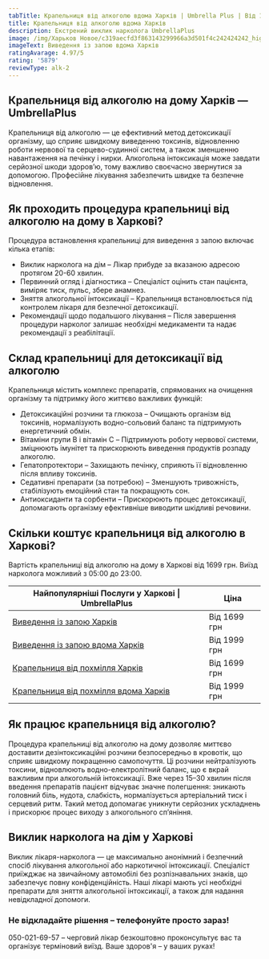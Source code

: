 ```yaml
---
tabTitle: Крапельниця від алкоголю вдома Харків | Umbrella Plus | Від 1699 грн
title: Крапельниця від алкоголю вдома Харків
description: Екстрений виклик нарколога UmbrellaPlus
image: /img/Харьков Новое/c319aecfd3f863143299966a3d501f4c242424242_high.jpg
imageText: Виведення із запою вдома Харків
ratingAvarage: 4.97/5
rating: '5879'
reviewType: alk-2
---
```


## Крапельниця від алкоголю на дому Харків — UmbrellaPlus

Крапельниця від алкоголю — це ефективний метод детоксикації організму, що сприяє швидкому виведенню токсинів, відновленню роботи нервової та серцево-судинної систем, а також зменшенню навантаження на печінку і нирки. Алкогольна інтоксикація може завдати серйозної шкоди здоров’ю, тому важливо своєчасно звернутися за допомогою. Професійне лікування забезпечить швидке та безпечне відновлення.

## Як проходить процедура крапельниці від алкоголю на дому в Харкові?

Процедура встановлення крапельниці для виведення з запою включає кілька етапів:

* Виклик нарколога на дім – Лікар прибуде за вказаною адресою протягом 20-60 хвилин.
* Первинний огляд і діагностика – Спеціаліст оцінить стан пацієнта, виміряє тиск, пульс, збере анамнез.
* Зняття алкогольної інтоксикації – Крапельниця встановлюється під контролем лікаря для безпечної детоксикації.
* Рекомендації щодо подальшого лікування – Після завершення процедури нарколог залишає необхідні медикаменти та надає рекомендації з реабілітації.

## Склад крапельниці для детоксикації від алкоголю

Крапельниця містить комплекс препаратів, спрямованих на очищення організму та підтримку його життєво важливих функцій:

* Детоксикаційні розчини та глюкоза – Очищають організм від токсинів, нормалізують водно-сольовий баланс та підтримують енергетичний обмін.
* Вітаміни групи B і вітамін C – Підтримують роботу нервової системи, зміцнюють імунітет та прискорюють виведення продуктів розпаду алкоголю.
* Гепатопротектори – Захищають печінку, сприяють її відновленню після впливу токсинів.
* Седативні препарати (за потребою) – Зменшують тривожність, стабілізують емоційний стан та покращують сон.
* Антиоксиданти та сорбенти – Прискорюють процес детоксикації, допомагають організму ефективніше виводити шкідливі речовини.

## Скільки коштує крапельниця від алкоголю в Харкові?

Вартість крапельниці від алкоголю на дому в Харкові від 1699 грн. Виїзд нарколога можливий з 05:00 до 23:00.

| Найпопулярніші Послуги у Харкові \| UmbrellaPlus                                  | Ціна         |
| --------------------------------------------------------------------------------- | ------------ |
| [Виведення із запою Харків](Vivod-iz-zapoia-kharkiv-ua)                           | Від 1699 грн |
| [Виведення із запою вдома Харків](Vivod-iz-zapoia-na-domy-kharkiv-ua)             | Від 1999 грн |
| [Крапельниця від похмілля Харків](Kapelnica_ot_alkogola_kharkiv-ua)               | Від 1699 грн |
| [Крапельниця від похмілля вдома Харків](Kapelnica_ot_alkogola_na_domy_kharkiv_ua) | Від 1999 грн |

## Як працює крапельниця від алкоголю?

Процедура крапельниці від алкоголю на дому дозволяє миттєво доставити дезінтоксикаційні розчини безпосередньо в кровотік, що сприяє швидкому покращенню самопочуття. Ці розчини нейтралізують токсини, відновлюють водно-електролітний баланс, що є вкрай важливим при алкогольній інтоксикації. Вже через 15–30 хвилин після введення препаратів пацієнт відчуває значне полегшення: зникають головний біль, нудота, слабкість, нормалізується артеріальний тиск і серцевий ритм. Такий метод допомагає уникнути серйозних ускладнень і прискорює процес виходу з алкогольного сп’яніння.

## Виклик нарколога на дім у Харкові

Виклик лікаря-нарколога — це максимально анонімний і безпечний спосіб лікування алкогольної або наркотичної інтоксикації. Спеціаліст приїжджає на звичайному автомобілі без розпізнавальних знаків, що забезпечує повну конфіденційність. Наші лікарі мають усі необхідні препарати для зняття алкогольної інтоксикації, а також для надання невідкладної допомоги.

### Не відкладайте рішення – телефонуйте просто зараз!

050-021-69-57 – черговий лікар безкоштовно проконсультує вас та організує терміновий виїзд.
 Ваше здоров'я – у ваших руках!
